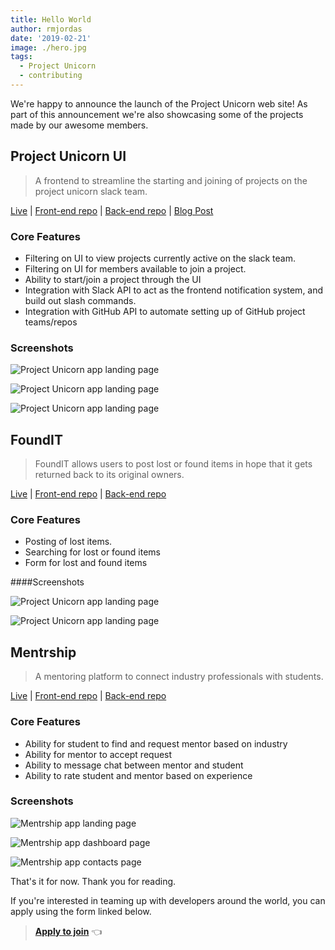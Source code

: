 ```yaml
---
title: Hello World
author: rmjordas
date: '2019-02-21'
image: ./hero.jpg
tags:
  - Project Unicorn
  - contributing
---
```


We're happy to announce the launch of the Project Unicorn web site! As part of
this announcement we're also showcasing some of the projects made by our awesome
members.

## Project Unicorn UI

> A frontend to streamline the starting and joining of projects on the project
> unicorn slack team.

[Live](https://projectunicorn.dev) |
[Front-end repo](https://github.com/projectUnic0rn/project-unicorn-ui) |
[Back-end repo](https://github.com/projectUnic0rn/project-unicorn-api) |
[Blog Post](/blog/project-unicorn-ui)

### Core Features

- Filtering on UI to view projects currently active on the slack team.
- Filtering on UI for members available to join a project.
- Ability to start/join a project through the UI
- Integration with Slack API to act as the frontend notification system, and build out slash commands.
- Integration with GitHub API to automate setting up of GitHub project teams/repos

### Screenshots

![Project Unicorn app landing page](./pup31.png)

![Project Unicorn app landing page](./pup32.png)

![Project Unicorn app landing page](./pup33.png)

## FoundIT

> FoundIT allows users to post lost or found items in hope that it gets returned
> back to its original owners.

[Live](https://foundit.herokuapp.com) |
[Front-end repo](https://github.com/projectunic0rn/foundit-ui) |
[Back-end repo](https://github.com/projectunic0rn/foundit-api)

### Core Features

- Posting of lost items.
- Searching for lost or found items
- Form for lost and found items

####Screenshots

![Project Unicorn app landing page](./pup21.png)

![Project Unicorn app landing page](./pup22.png)

## Mentrship

> A mentoring platform to connect industry professionals with students.

[Live](https://www.mentrship.com) |
[Front-end repo](https://github.com/projectunic0rn/mentorship-ui) |
[Back-end repo](https://github.com/projectunic0rn/mentorship-services)

### Core Features

- Ability for student to find and request mentor based on industry
- Ability for mentor to accept request
- Ability to message chat between mentor and student
- Ability to rate student and mentor based on experience

### Screenshots

![Mentrship app landing page](./pup11.png)

![Mentrship app dashboard page](./pup12.jpg)

![Mentrship app contacts page](./pup13.jpg)

That's it for now. Thank you for reading.

If you're interested in teaming up with developers around the world, you can
apply using the form linked below.

> [**Apply to join**](https://forms.gle/wPFAPmUSyALMbjhF7) 👈
